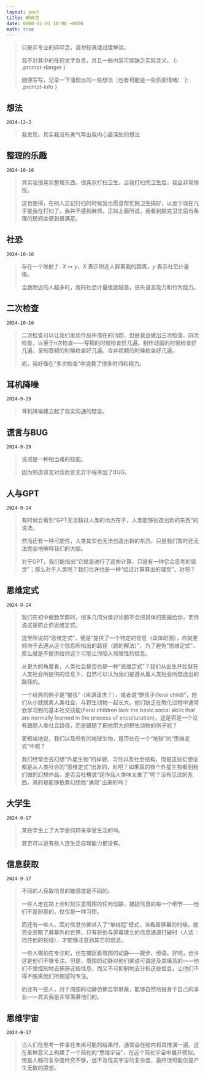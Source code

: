 ```yaml
---
layout: post
title: 碎碎念
date: 0000-01-01 10:08 +0800
math: true
---
```


> 只是非专业的碎碎念，请勿较真或过度解读。
>
> 我不对其中的任何文字负责，并且一些内容可能缺乏实际含义。
{: .prompt-danger }

> 随便写写，记录一下涌现出的一些想法（也有可能是一些负面情绪）
{: .prompt-info }

## 想法

`2024-12-3`

> 我发现，其实我没有勇气写出我内心最深处的想法

## 整理的乐趣

`2024-10-16`

> 其实我很喜欢整理东西，很喜欢打扫卫生，当我打扫完卫生后，我会非常愉悦。
>
> 这也使得，在别人忘记打扫的时候我也愿意帮忙把卫生搞好，以至于现在几乎是我在打扫了。我并不感到麻烦，正如上面所说，我看到搞完卫生后有条理的房间会感到很满足。

## 社恐

`2024-10-16`

> 存在一个映射 $f: X \mapsto y$，$X$ 表示附近人群离我的距离，$y$ 表示社恐计量值。
>
> 当我附近的人越多时，我的社恐计量值就越高，丧失语言能力和行为能力。

## 二次检查

`2024-10-16`

> 二次检查可以让我们发现作品中潜在的问题，但是我会做出三次检查、四次检查，以至于n次检查——写稿的时候检查好几遍、制作动画的时候检查好几遍、录制音频的时候检查好几遍、合并视频的时候检查好几遍。
>
> 呃，我好像在“多次检查”中浪费了很多时间和精力。

## 耳机降噪

`2024-9-29`

> 耳机降噪建立起了现实沟通的壁垒。

## 谎言与BUG

`2024-9-29`

> 说谎是一种相当难的技能。
>
> 因为制造谎言对我而言无异于程序出了BUG。

## 人与GPT

`2024-9-24`

> 有时候会看到“GPT无法超过人类的地方在于，人类能够创造出新的东西”的说法。
>
> 然而还有一种可能性，人类其实也无法创造出新的东西，只是我们暂时还无法完全地解释我们的大脑。
>
> 对于GPT，我们能指出“它就是进行了这些计算，只是有一种它会思考的错觉”；那么对于人类呢？我们也许也是一种“经过计算算出的错觉”，对吧？

## 思维定式

`2024-9-24`

> 我们在初中做数学题时，很多几何分类讨论题不会把具体的图画给你，老师说这是防止你思维定式。
>
> 这里所说的“思维定式”，便是“提供了一个特定的信息（具体的图），你就更倾向于去遵从这个信息所指出的路径（题的解法）”，为了避免“思维定式”，那么就是不提供给你这个可能让你陷入局限性的信息。
>
> 从更大的角度看，人类社会是否也是一种“思维定式”？我们从出生开始就在人类社会所提供的信息下，自然可以认为我们是遵从着人类社会所塑造出的路径的。
>
> 一个经典的例子是“狼孩”（来源请求？），或者说“野孩子(feral child)”，他们从小就脱离人类社会，与野生动物一起长大。他们缺乏在教化过程中通常会学习到的基本社交技能(Feral children lack the basic social skills that are normally learned in the process of enculturation)，这是否是一个没有跟随人类社会路径，而是跟随了把他带大的野生动物的例子呢？
>
> 更极端地说，我们以及所有的地球生物，是否处在一个“地球”的“思维定式”中呢？
>
> 我们经常会去幻想“外星生物”的样貌、习性以及社会结构，但是这些幻想全都是从人类社会的“思维定式”出发的，对吧？如果真的有个外星生物看到我们做的幻想作品，是否会吐槽说“这作品人类味太重了”呢？没有见过的东西，真的是能够依靠幻想而“涌现”出来的吗？

## 大学生

`2024-9-17`

> 某些学生上了大学是纯粹来享受生活的吗。
>
> 甚至可以说有些人连生活自理能力都没有。

## 信息获取

`2024-9-17`

> 不同的人获取信息的敏感度是不同的。
>
> 一些人走在路上会时刻注意周围的任何动静，捕捉信息的每一个细节——他们不是刻意的，仅仅是一种习惯。
>
> 而还有一些人，面对信息仿佛进入了“单线程”模式，当看着屏幕的时候，就完全忽略了屏幕外的世界，只有将他与屏幕建立的信息通道打破时（人话：挡住他的视线），才能够注意到其它的信息。
>
> 一些人哪怕在专注时，也在捕捉着周围的动静——踱步、细语。好吧，也许这是他们不够专注。但是，周围的动静对他们来说可谓是及其痛苦的——他们不受控制地去捕获这些信息，而又不可抑制地去分析这些信息，让他们不得不脱离他们所期望的专注。
>
> 而还有一些人，对于周围的动静仿佛自带屏蔽，能够自然地投身于自己的事业——其实我是非常羡慕他们的。

## 思维宇宙

`2024-9-17`

> 当人们在思考一件事在未来可能的结果时，通常会在脑内将其推演一遍。这在某种意义上构建了一个简化的“思维宇宙”，在这个简化宇宙中展开模拟。但是人脑的复杂度终究不够，远不及现实宇宙的复杂度，最终很可能仅是产生无数的臆想。
